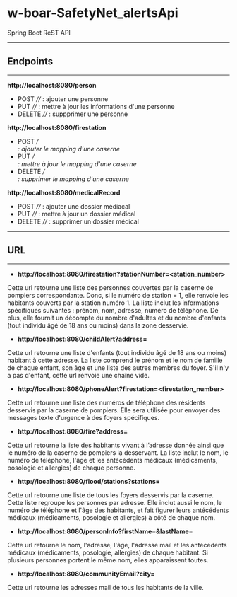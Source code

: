 # w-boar-SafetyNet_alertsApi
Spring Boot ReST API
___
## Endpoints
___
**http://localhost:8080/person**
* POST */<firstName>/<lastName>* : ajouter une personne
* PUT */<firstName>/<lastName>* : mettre à jour les informations d'une personne
* DELETE */<firstName>/<lastName>* : suppprimer une personne

**http://localhost:8080/firestation**
* POST */<address>* : ajouter le mapping d'une caserne
* PUT */<address>* : mettre à jour le mapping d'une caserne
* DELETE */<address>* : supprimer le mapping d'une caserne

**http://localhost:8080/medicalRecord**
* POST */<firstName>/<lastName>* : ajouter une dossier médiacal
* PUT */<firstName>/<lastName>* : mettre à jour un dossier médical
* DELETE */<firstName>/<lastName>* : supprimer un dossier médical

___
## URL
___

* **http://localhost:8080/firestation?stationNumber=<station_number>**

Cette url retourne une liste des personnes couvertes par la caserne de pompiers correspondante. 
Donc, si le numéro de station = 1, elle renvoie les habitants couverts par la station numéro 1. La liste 
inclut les informations spécifiques suivantes : prénom, nom, adresse, numéro de téléphone. De plus, 
elle fournit un décompte du nombre d'adultes et du nombre d'enfants (tout individu âgé de 18 ans ou 
moins) dans la zone desservie.

* **http://localhost:8080/childAlert?address=<address>**

Cette url retourne une liste d'enfants (tout individu âgé de 18 ans ou moins) habitant à cette adresse. 
La liste comprend le prénom et le nom de famille de chaque enfant, son âge et une liste des autres 
membres du foyer. S'il n'y a pas d'enfant, cette url renvoie une chaîne vide. 

* **http://localhost:8080/phoneAlert?firestation=<firestation_number>**

Cette url retourne une liste des numéros de téléphone des résidents desservis par la caserne de 
pompiers. Elle sera utilisée pour envoyer des messages texte d'urgence à des foyers spécifiques. 

* **http://localhost:8080/fire?address=<address>** 

Cette url retourne la liste des habitants vivant à l’adresse donnée ainsi que le numéro de la caserne 
de pompiers la desservant. La liste inclut le nom, le numéro de téléphone, l'âge et les antécédents 
médicaux (médicaments, posologie et allergies) de chaque personne.

* **http://localhost:8080/flood/stations?stations=<a list of station_numbers>**

Cette url retourne une liste de tous les foyers desservis par la caserne. Cette liste regroupe les 
personnes par adresse. Elle inclut aussi le nom, le numéro de téléphone et l'âge des habitants, et 
fait figurer leurs antécédents médicaux (médicaments, posologie et allergies) à côté de chaque nom.  

* **http://localhost:8080/personInfo?firstName=<firstName>&lastName=<lastName>** 
 
Cette url retourne le nom, l'adresse, l'âge, l'adresse mail et les antécédents médicaux (médicaments, 
posologie, allergies) de chaque habitant. Si plusieurs personnes portent le même nom, elles apparaissent 
toutes.

* **http://localhost:8080/communityEmail?city=<city>** 

Cette url retourne les adresses mail de tous les habitants de la ville.
